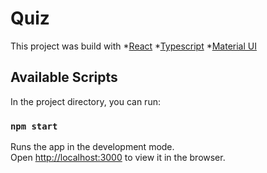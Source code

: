 # Quiz

This project was build with 
    *[React](https://github.com/facebook/create-react-app)
    *[Typescript](https://www.typescriptlang.org/)
    *[Material UI](https://mui.com/)

## Available Scripts

In the project directory, you can run:

### `npm start`

Runs the app in the development mode.\
Open [http://localhost:3000](http://localhost:3000) to view it in the browser.